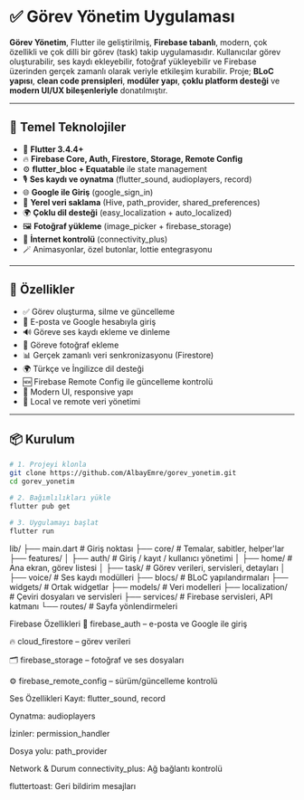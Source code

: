 # ✅ Görev Yönetim Uygulaması

**Görev Yönetim**, Flutter ile geliştirilmiş, **Firebase tabanlı**, modern, çok özellikli ve çok dilli bir görev (task) takip uygulamasıdır. Kullanıcılar görev oluşturabilir, ses kaydı ekleyebilir, fotoğraf yükleyebilir ve Firebase üzerinden gerçek zamanlı olarak veriyle etkileşim kurabilir. Proje; **BLoC yapısı**, **clean code prensipleri**, **modüler yapı**, **çoklu platform desteği** ve **modern UI/UX bileşenleriyle** donatılmıştır.

---

## 🧠 Temel Teknolojiler

- 📱 **Flutter 3.4.4+**
- 🔥 **Firebase Core, Auth, Firestore, Storage, Remote Config**
- ⚙️ **flutter_bloc + Equatable** ile state management
- 🎙️ **Ses kaydı ve oynatma** (flutter_sound, audioplayers, record)
- 🌐 **Google ile Giriş** (google_sign_in)
- 🧳 **Yerel veri saklama** (Hive, path_provider, shared_preferences)
- 🌍 **Çoklu dil desteği** (easy_localization + auto_localized)
- 🖼️ **Fotoğraf yükleme** (image_picker + firebase_storage)
- 📶 **İnternet kontrolü** (connectivity_plus)
- 🪄 Animasyonlar, özel butonlar, lottie entegrasyonu

---

## 🚀 Özellikler

- ✅ Görev oluşturma, silme ve güncelleme
- 🔐 E-posta ve Google hesabıyla giriş
- 🔊 Göreve ses kaydı ekleme ve dinleme
- 📸 Göreve fotoğraf ekleme
- 📊 Gerçek zamanlı veri senkronizasyonu (Firestore)
- 🌍 Türkçe ve İngilizce dil desteği
- 🆕 Firebase Remote Config ile güncelleme kontrolü
- 🎨 Modern UI, responsive yapı
- 🔗 Local ve remote veri yönetimi

---

## 📦 Kurulum

```bash
# 1. Projeyi klonla
git clone https://github.com/AlbayEmre/gorev_yonetim.git
cd gorev_yonetim

# 2. Bağımlılıkları yükle
flutter pub get

# 3. Uygulamayı başlat
flutter run
```

lib/
├── main.dart                    # Giriş noktası
├── core/                        # Temalar, sabitler, helper'lar
├── features/
│   ├── auth/                    # Giriş / kayıt / kullanıcı yönetimi
│   ├── home/                    # Ana ekran, görev listesi
│   ├── task/                    # Görev verileri, servisleri, detayları
│   ├── voice/                   # Ses kaydı modülleri
├── blocs/                       # BLoC yapılandırmaları
├── widgets/                     # Ortak widgetlar
├── models/                      # Veri modelleri
├── localization/                # Çeviri dosyaları ve servisleri
├── services/                    # Firebase servisleri, API katmanı
└── routes/                      # Sayfa yönlendirmeleri


 Firebase Özellikleri
🔐 firebase_auth – e-posta ve Google ile giriş

🔥 cloud_firestore – görev verileri

🗂️ firebase_storage – fotoğraf ve ses dosyaları

⚙️ firebase_remote_config – sürüm/güncelleme kontrolü

 Ses Özellikleri
Kayıt: flutter_sound, record

Oynatma: audioplayers

İzinler: permission_handler

Dosya yolu: path_provider

 Network & Durum
connectivity_plus: Ağ bağlantı kontrolü

fluttertoast: Geri bildirim mesajları
